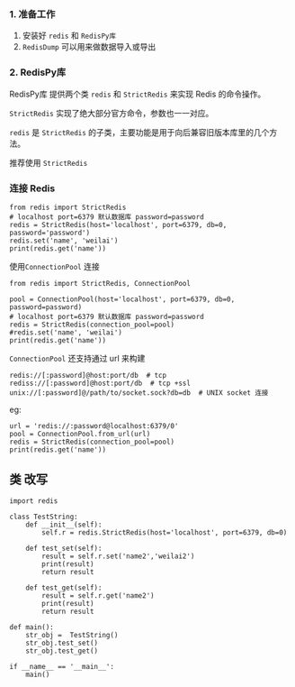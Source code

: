 ### 1. 准备工作
1. 安装好 `redis` 和 `RedisPy库`
2. `RedisDump`  可以用来做数据导入或导出
### 2. RedisPy库
RedisPy库 提供两个类 `redis` 和 `StrictRedis` 来实现 Redis 的命令操作。

`StrictRedis` 实现了绝大部分官方命令，参数也一一对应。

`redis` 是 `StrictRedis` 的子类，主要功能是用于向后兼容旧版本库里的几个方法。

推荐使用 `StrictRedis` 

### 连接 Redis
```
from redis import StrictRedis
# localhost port=6379 默认数据库 password=password
redis = StrictRedis(host='localhost', port=6379, db=0, password='password') 
redis.set('name', 'weilai')
print(redis.get('name'))
```
使用`ConnectionPool` 连接

```
from redis import StrictRedis, ConnectionPool

pool = ConnectionPool(host='localhost', port=6379, db=0, password=password)
# localhost port=6379 默认数据库 password=password
redis = StrictRedis(connection_pool=pool) 
#redis.set('name', 'weilai')
print(redis.get('name'))

```

`ConnectionPool` 还支持通过 url 来构建

```
redis://[:password]@host:port/db  # tcp
rediss://[:password]@host:port/db  # tcp +ssl 
unix://[:password]@/path/to/socket.sock?db=db  # UNIX socket 连接 
```
eg:
```
url = 'redis://:password@localhost:6379/0'
pool = ConnectionPool.from_url(url)
redis = StrictRedis(connection_pool=pool) 
print(redis.get('name'))
```
## 类 改写
```
import redis

class TestString:
    def __init__(self):
        self.r = redis.StrictRedis(host='localhost', port=6379, db=0) 
    
    def test_set(self):
        result = self.r.set('name2','weilai2') 
        print(result)
        return result

    def test_get(self):
        result = self.r.get('name2')
        print(result)
        return result

def main():
    str_obj =  TestString()
    str_obj.test_set()
    str_obj.test_get()

if __name__ == '__main__':
    main()
```

